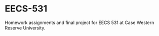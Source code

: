 # EECS-531

Homework assignments and final project for EECS 531 at Case Western Reserve University.
